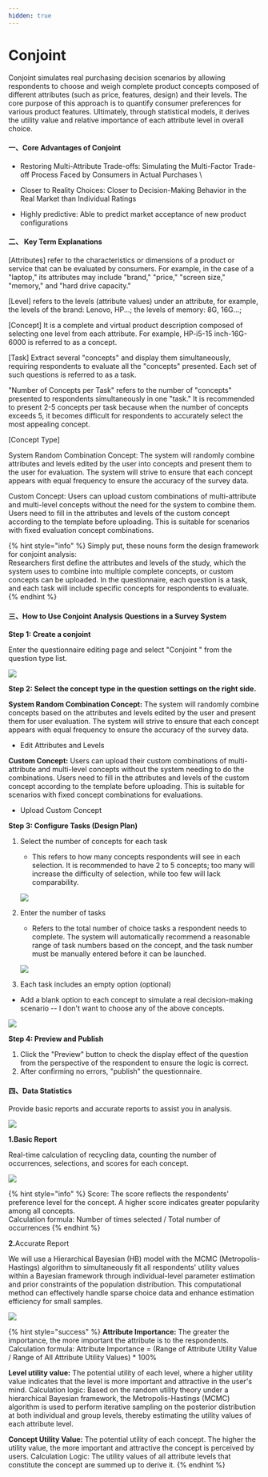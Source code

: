 ```yaml
---
hidden: true
---
```


# Conjoint

Conjoint  simulates real purchasing decision scenarios by allowing respondents to choose and weigh complete product concepts composed of different attributes (such as price, features, design) and their levels. The core purpose of this approach is to quantify consumer preferences for various product features. Ultimately, through statistical models, it derives the utility value and relative importance of each attribute level in overall choice.

#### 一、Core Advantages of Conjoint <a href="#yi-maxdiff-de-he-xin-you-shi" id="yi-maxdiff-de-he-xin-you-shi"></a>

* Restoring Multi-Attribute Trade-offs: Simulating the Multi-Factor Trade-off Process Faced by Consumers in Actual Purchases  \

* Closer to Reality Choices: Closer to Decision-Making Behavior in the Real Market than Individual Ratings
* Highly predictive: Able to predict market acceptance of new product configurations

#### **二、** Key Term Explanations <a href="#er-guan-jian-ci-shuo-ming" id="er-guan-jian-ci-shuo-ming"></a>

\[Attributes] refer to the characteristics or dimensions of a product or service that can be evaluated by consumers. For example, in the case of a "laptop," its attributes may include "brand," "price," "screen size," "memory," and "hard drive capacity."

\[Level] refers to the levels (attribute values) under an attribute, for example, the levels of the brand: Lenovo, HP...; the levels of memory: 8G, 16G...;

\[Concept] It is a complete and virtual product description composed of selecting one level from each attribute. For example, HP-i5-15 inch-16G-6000 is referred to as a concept.

\[Task] Extract several "concepts" and display them simultaneously, requiring respondents to evaluate all the "concepts" presented. Each set of such questions is referred to as a task.

"Number of Concepts per Task" refers to the number of "concepts" presented to respondents simultaneously in one "task." It is recommended to present 2-5 concepts per task because when the number of concepts exceeds 5, it becomes difficult for respondents to accurately select the most appealing concept.

\[Concept Type]

System Random Combination Concept: The system will randomly combine attributes and levels edited by the user into concepts and present them to the user for evaluation. The system will strive to ensure that each concept appears with equal frequency to ensure the accuracy of the survey data.

Custom Concept: Users can upload custom combinations of multi-attribute and multi-level concepts without the need for the system to combine them. Users need to fill in the attributes and levels of the custom concept according to the template before uploading. This is suitable for scenarios with fixed evaluation concept combinations.

{% hint style="info" %}
Simply put, these nouns form the design framework for conjoint analysis:\
Researchers first define the attributes and levels of the study, which the system uses to combine into multiple complete concepts, or custom concepts can be uploaded. In the questionnaire, each question is a task, and each task will include specific concepts for respondents to evaluate.
{% endhint %}

#### 三、How to Use Conjoint Analysis Questions in a Survey System <a href="#san-wen-juan-xi-tong-zhong-she-zhi-maxdiff-ti" id="san-wen-juan-xi-tong-zhong-she-zhi-maxdiff-ti"></a>

**Step 1: Create a conjoint**

Enter the questionnaire editing page and select "Conjoint " from the question type list.

![](https://imur.gitbook.io/help_center/~gitbook/image?url=https%3A%2F%2F1246225111-files.gitbook.io%2F%7E%2Ffiles%2Fv0%2Fb%2Fgitbook-x-prod.appspot.com%2Fo%2Fspaces%252F-Lnu1UZ4dgrL0WcgooHk%252Fuploads%252FawCWQxwXFuQ2QGH4WTp1%252Fimage.png%3Falt%3Dmedia%26token%3Dd5ee63e6-0611-43c5-8e4d-896a912d57be\&width=768\&dpr=4\&quality=100\&sign=a0e68ca\&sv=2)

**Step 2: Select the concept type in the question settings on the right side.**

**System Random Combination Concept:** The system will randomly combine concepts based on the attributes and levels edited by the user and present them for user evaluation. The system will strive to ensure that each concept appears with equal frequency to ensure the accuracy of the survey data.

* Edit Attributes and Levels



**Custom Concept:** Users can upload their custom combinations of multi-attribute and multi-level concepts without the system needing to do the combinations. Users need to fill in the attributes and levels of the custom concept according to the template before uploading. This is suitable for scenarios with fixed concept combinations for evaluations.

* Upload Custom Concept



**Step 3: Configure Tasks (Design Plan)**

1.  Select the number of concepts for each task

    * This refers to how many concepts respondents will see in each selection. It is recommended to have 2 to 5 concepts; too many will increase the difficulty of selection, while too few will lack comparability.

    ![](https://imur.gitbook.io/help_center/~gitbook/image?url=https%3A%2F%2F1246225111-files.gitbook.io%2F%7E%2Ffiles%2Fv0%2Fb%2Fgitbook-x-prod.appspot.com%2Fo%2Fspaces%252F-Lnu1UZ4dgrL0WcgooHk%252Fuploads%252FeyLkAnqjEI8qsT6QxomI%252Fimage.png%3Falt%3Dmedia%26token%3Dc66b334f-f164-44e4-a816-bddda954179c\&width=768\&dpr=4\&quality=100\&sign=94b3208f\&sv=2)
2.  Enter the number of tasks

    * Refers to the total number of choice tasks a respondent needs to complete. The system will automatically recommend a reasonable range of task numbers based on the concept, and the task number must be manually entered before it can be launched.

    ![](https://imur.gitbook.io/help_center/~gitbook/image?url=https%3A%2F%2F1246225111-files.gitbook.io%2F%7E%2Ffiles%2Fv0%2Fb%2Fgitbook-x-prod.appspot.com%2Fo%2Fspaces%252F-Lnu1UZ4dgrL0WcgooHk%252Fuploads%252Fh0HWH9i0RilnQQTkl90Z%252Fimage.png%3Falt%3Dmedia%26token%3Df9c0501d-af07-46cf-916b-b692f6f11d74\&width=768\&dpr=4\&quality=100\&sign=9651477f\&sv=2)
3. Each task includes an empty option (optional)

* Add a blank option to each concept to simulate a real decision-making scenario -- I don't want to choose any of the above concepts.

![](https://imur.gitbook.io/help_center/~gitbook/image?url=https%3A%2F%2F1246225111-files.gitbook.io%2F%7E%2Ffiles%2Fv0%2Fb%2Fgitbook-x-prod.appspot.com%2Fo%2Fspaces%252F-Lnu1UZ4dgrL0WcgooHk%252Fuploads%252FqxRcC5YPRX02VWmbTNci%252Fimage.png%3Falt%3Dmedia%26token%3D4517750e-1c05-43ca-8e70-9f4fbef49f07\&width=768\&dpr=4\&quality=100\&sign=d9998abb\&sv=2)



**Step 4: Preview and Publish**

1. Click the "Preview" button to check the display effect of the question from the perspective of the respondent to ensure the logic is correct.
2. After confirming no errors, "publish" the questionnaire.

#### 四、Data Statistics <a href="#si-shu-ju-tong-ji" id="si-shu-ju-tong-ji"></a>

Provide basic reports and accurate reports to assist you in analysis.

![](https://imur.gitbook.io/help_center/~gitbook/image?url=https%3A%2F%2F1246225111-files.gitbook.io%2F%7E%2Ffiles%2Fv0%2Fb%2Fgitbook-x-prod.appspot.com%2Fo%2Fspaces%252F-Lnu1UZ4dgrL0WcgooHk%252Fuploads%252FikitAtWbFJrEha5LaeTI%252Fimage.png%3Falt%3Dmedia%26token%3Dd3050bcc-cf00-4f87-b1ac-41a9ef0536be\&width=768\&dpr=4\&quality=100\&sign=84f4bfd9\&sv=2)

**1.Basic Report**

Real-time calculation of recycling data, counting the number of occurrences, selections, and scores for each concept.

![](https://imur.gitbook.io/help_center/~gitbook/image?url=https%3A%2F%2F1246225111-files.gitbook.io%2F%7E%2Ffiles%2Fv0%2Fb%2Fgitbook-x-prod.appspot.com%2Fo%2Fspaces%252F-Lnu1UZ4dgrL0WcgooHk%252Fuploads%252FUOrqS1mQNSQmlyGNemB7%252Fimage.png%3Falt%3Dmedia%26token%3D0576fb41-652a-47d5-9532-ff34aa70658c\&width=768\&dpr=4\&quality=100\&sign=28859987\&sv=2)

{% hint style="info" %}
Score: The score reflects the respondents' preference level for the concept. A higher score indicates greater popularity among all concepts.\
Calculation formula: Number of times selected / Total number of occurrences
{% endhint %}

&#x20;           &#x20;

**2.**&#x41;ccurate Report

We will use a Hierarchical Bayesian (HB) model with the MCMC (Metropolis-Hastings) algorithm to simultaneously fit all respondents' utility values within a Bayesian framework through individual-level parameter estimation and prior constraints of the population distribution. This computational method can effectively handle sparse choice data and enhance estimation efficiency for small samples.

![](https://imur.gitbook.io/help_center/~gitbook/image?url=https%3A%2F%2F1246225111-files.gitbook.io%2F%7E%2Ffiles%2Fv0%2Fb%2Fgitbook-x-prod.appspot.com%2Fo%2Fspaces%252F-Lnu1UZ4dgrL0WcgooHk%252Fuploads%252FX2PXzBw0Y5HWmB62pfdz%252Fimage.png%3Falt%3Dmedia%26token%3D72ea55f8-7a3e-472d-bf73-b398a0a39c20\&width=768\&dpr=4\&quality=100\&sign=1cd2dffa\&sv=2)



{% hint style="success" %}
**Attribute Importance:** The greater the importance, the more important the attribute is to the respondents. Calculation formula: Attribute Importance = (Range of Attribute Utility Value / Range of All Attribute Utility Values) \* 100%

**Level utility value:** The potential utility of each level, where a higher utility value indicates that the level is more important and attractive in the user's mind. Calculation logic: Based on the random utility theory under a hierarchical Bayesian framework, the Metropolis-Hastings (MCMC) algorithm is used to perform iterative sampling on the posterior distribution at both individual and group levels, thereby estimating the utility values of each attribute level.

**Concept Utility Value:** The potential utility of each concept. The higher the utility value, the more important and attractive the concept is perceived by users. Calculation Logic: The utility values of all attribute levels that constitute the concept are summed up to derive it.
{% endhint %}



